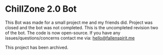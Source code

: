 # ChillZone 2.0 Bot
This Bot was made for a small project me and my friends did. Project was closed and the bot was not completed. This is the uncompleted revision two of the bot. The code is now open-source. If you have any issues/questions/concerns contact me via: hello@fallenspirit.me

This project has been archived.